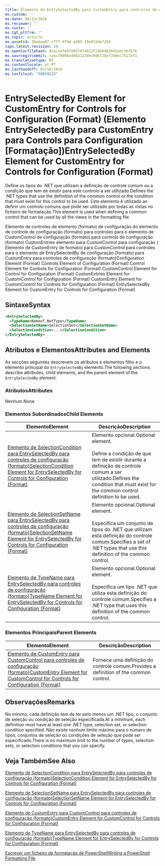 ```yaml
---
title: Elemento de EntrySelectedBy para CustomEntry para controles de configuração (formato) | Documentos da Microsoft
ms.custom: ''
ms.date: 09/13/2016
ms.reviewer: ''
ms.suite: ''
ms.tgt_pltfrm: ''
ms.topic: article
ms.assetid: 30abae8f-c7f7-479d-ad85-19e07ddef204
caps.latest.revision: 10
ms.openlocfilehash: 81eca4f66f0057074612f2d60482b45adc36357b
ms.sourcegitcommit: caac7d098a448232304c9d6728e7340ec7517a71
ms.translationtype: MT
ms.contentlocale: pt-PT
ms.lasthandoff: 03/16/2019
ms.locfileid: "58059223"
---
```

# <a name="entryselectedby-element-for-customentry-for-controls-for-configuration-format"></a><span data-ttu-id="00e10-102">EntrySelectedBy Element for CustomEntry for Controls for Configuration (Format) (Elemento EntrySelectedBy para CustomEntry para Controls para Configuration [Formatação])</span><span class="sxs-lookup"><span data-stu-id="00e10-102">EntrySelectedBy Element for CustomEntry for Controls for Configuration (Format)</span></span>

<span data-ttu-id="00e10-103">Define os tipos do .NET que utilizam a definição de controle comum ou a condição que tem de existir para este controlo a ser utilizado.</span><span class="sxs-lookup"><span data-stu-id="00e10-103">Defines the .NET types that use the definition of the common control or the condition that must exist for this control to be used.</span></span> <span data-ttu-id="00e10-104">Este elemento é utilizado ao definir um controlo comuns que pode ser utilizado por todas as vistas no ficheiro de formatação.</span><span class="sxs-lookup"><span data-stu-id="00e10-104">This element is used when defining a common control that can be used by all the views in the formatting file.</span></span>

<span data-ttu-id="00e10-105">Elemento de controles de elemento (formato) de configuração do elemento de controle de configuração (formato) para controles para o elemento de CustomControl de configuração (formato) para controlo de configuração (formato) CustomEntries elemento para CustomControl para configuração ( Elemento de CustomEntry de formato) para CustomControl para controles para o elemento de EntrySelectedBy de configuração (formato) para CustomEntry para controles de configuração (formato)</span><span class="sxs-lookup"><span data-stu-id="00e10-105">Configuration Element (Format) Controls Element of Configuration (Format) Control Element for Controls for Configuration (Format) CustomControl Element for Control for Configuration (Format) CustomEntries Element for CustomControl for Configuration (Format) CustomEntry Element for CustomControl for Controls for Configuration (Format) EntrySelectedBy Element for CustomEntry for Controls for Configuration (Format)</span></span>

## <a name="syntax"></a><span data-ttu-id="00e10-106">Sintaxe</span><span class="sxs-lookup"><span data-stu-id="00e10-106">Syntax</span></span>

```xml
<EntrySelectedBy>
  <TypeName>Nameof.NetType</TypeName>
  <SelectionSetName>SelectionSet</SelectionSetName>
  <SelectionCondition>...</SelectionCondition>
</EntrySelectedBy>
```

## <a name="attributes-and-elements"></a><span data-ttu-id="00e10-107">Atributos e Elementos</span><span class="sxs-lookup"><span data-stu-id="00e10-107">Attributes and Elements</span></span>

<span data-ttu-id="00e10-108">As secções seguintes descrevem os atributos e elementos filho e o elemento principal do `EntrySelectedBy` elemento.</span><span class="sxs-lookup"><span data-stu-id="00e10-108">The following sections describe attributes, child elements, and the parent element of the `EntrySelectedBy` element.</span></span>

### <a name="attributes"></a><span data-ttu-id="00e10-109">Atributos</span><span class="sxs-lookup"><span data-stu-id="00e10-109">Attributes</span></span>

<span data-ttu-id="00e10-110">Nenhum.</span><span class="sxs-lookup"><span data-stu-id="00e10-110">None.</span></span>

### <a name="child-elements"></a><span data-ttu-id="00e10-111">Elementos Subordinados</span><span class="sxs-lookup"><span data-stu-id="00e10-111">Child Elements</span></span>

|<span data-ttu-id="00e10-112">Elemento</span><span class="sxs-lookup"><span data-stu-id="00e10-112">Element</span></span>|<span data-ttu-id="00e10-113">Descrição</span><span class="sxs-lookup"><span data-stu-id="00e10-113">Description</span></span>|
|-------------|-----------------|
|[<span data-ttu-id="00e10-114">Elemento de SelectionCondition para EntrySelectedBy para controles de configuração (formato)</span><span class="sxs-lookup"><span data-stu-id="00e10-114">SelectionCondition Element for EntrySelectedBy for Controls for Configuration (Format)</span></span>](./selectioncondition-element-for-entryselectedby-for-controls-for-configuration-format.md)|<span data-ttu-id="00e10-115">Elemento opcional.</span><span class="sxs-lookup"><span data-stu-id="00e10-115">Optional element.</span></span><br /><br /> <span data-ttu-id="00e10-116">Define a condição de que tem de existir durante a definição de controle comum a ser utilizado.</span><span class="sxs-lookup"><span data-stu-id="00e10-116">Defines the condition that must exist for the common control definition to be used.</span></span>|
|[<span data-ttu-id="00e10-117">Elemento de SelectionSetName para EntrySelectedBy para controles de configuração (formato)</span><span class="sxs-lookup"><span data-stu-id="00e10-117">SelectionSetName Element for EntrySelectedBy for Controls for Configuration (Format)</span></span>](./selectionsetname-element-for-selectioncondition-for-controls-for-configuration-format.md)|<span data-ttu-id="00e10-118">Elemento opcional.</span><span class="sxs-lookup"><span data-stu-id="00e10-118">Optional element.</span></span><br /><br /> <span data-ttu-id="00e10-119">Especifica um conjunto de tipos do .NET que utilizam esta definição do controle comum.</span><span class="sxs-lookup"><span data-stu-id="00e10-119">Specifies a set of .NET types that use this definition of the common control.</span></span>|
|[<span data-ttu-id="00e10-120">Elemento de TypeName para EntrySelectedBy para controles de configuração (formato)</span><span class="sxs-lookup"><span data-stu-id="00e10-120">TypeName Element for EntrySelectedBy for Controls for Configuration (Format)</span></span>](./typename-element-for-entryselectedby-for-controls-for-configuration-format.md)|<span data-ttu-id="00e10-121">Elemento opcional.</span><span class="sxs-lookup"><span data-stu-id="00e10-121">Optional element.</span></span><br /><br /> <span data-ttu-id="00e10-122">Especifica um tipo .NET que utiliza esta definição do controle comum.</span><span class="sxs-lookup"><span data-stu-id="00e10-122">Specifies a .NET type that uses this definition of the common control.</span></span>|

### <a name="parent-elements"></a><span data-ttu-id="00e10-123">Elementos Principais</span><span class="sxs-lookup"><span data-stu-id="00e10-123">Parent Elements</span></span>

|<span data-ttu-id="00e10-124">Elemento</span><span class="sxs-lookup"><span data-stu-id="00e10-124">Element</span></span>|<span data-ttu-id="00e10-125">Descrição</span><span class="sxs-lookup"><span data-stu-id="00e10-125">Description</span></span>|
|-------------|-----------------|
|[<span data-ttu-id="00e10-126">Elemento de CustomEntry para CustomControl para controles de configuração (formato)</span><span class="sxs-lookup"><span data-stu-id="00e10-126">CustomEntry Element for CustomControl for Controls for Configuration (Format)</span></span>](./customentry-element-for-customcontrol-for-controls-for-configuration-format.md)|<span data-ttu-id="00e10-127">Fornece uma definição do controle comum.</span><span class="sxs-lookup"><span data-stu-id="00e10-127">Provides a definition of the common control.</span></span>|

## <a name="remarks"></a><span data-ttu-id="00e10-128">Observações</span><span class="sxs-lookup"><span data-stu-id="00e10-128">Remarks</span></span>

<span data-ttu-id="00e10-129">No mínimo, cada definição tem de ter pelo menos um .NET tipo, o conjunto de seleção ou condição de seleção especificada.</span><span class="sxs-lookup"><span data-stu-id="00e10-129">At a minimum, each definition must have at least one .NET type, selection set, or selection condition specified.</span></span> <span data-ttu-id="00e10-130">Não existe nenhum limite máximo para o número de tipos, conjuntos de seleção ou condições de seleção que pode ser especificado.</span><span class="sxs-lookup"><span data-stu-id="00e10-130">There is no maximum limit to the number of types, selection sets, or selection conditions that you can specify.</span></span>

## <a name="see-also"></a><span data-ttu-id="00e10-131">Veja Também</span><span class="sxs-lookup"><span data-stu-id="00e10-131">See Also</span></span>

[<span data-ttu-id="00e10-132">Elemento de SelectionCondition para EntrySelectedBy para controles de configuração (formato)</span><span class="sxs-lookup"><span data-stu-id="00e10-132">SelectionCondition Element for EntrySelectedBy for Controls for Configuration (Format)</span></span>](./selectioncondition-element-for-entryselectedby-for-controls-for-configuration-format.md)

[<span data-ttu-id="00e10-133">Elemento de SelectionSetName para EntrySelectedBy para controles de configuração (formato)</span><span class="sxs-lookup"><span data-stu-id="00e10-133">SelectionSetName Element for EntrySelectedBy for Controls for Configuration (Format)</span></span>](./selectionsetname-element-for-selectioncondition-for-controls-for-configuration-format.md)

[<span data-ttu-id="00e10-134">Elemento de CustomEntry para CustomControl para controles de configuração (formato)</span><span class="sxs-lookup"><span data-stu-id="00e10-134">CustomEntry Element for CustomControl for Controls for Configuration (Format)</span></span>](./customentry-element-for-customcontrol-for-controls-for-configuration-format.md)

[<span data-ttu-id="00e10-135">Elemento de TypeName para EntrySelectedBy para controles de configuração (formato)</span><span class="sxs-lookup"><span data-stu-id="00e10-135">TypeName Element for EntrySelectedBy for Controls for Configuration (Format)</span></span>](./typename-element-for-selectioncondition-for-controls-for-configuration-format.md)

[<span data-ttu-id="00e10-136">Escrever um ficheiro de formatação de PowerShell</span><span class="sxs-lookup"><span data-stu-id="00e10-136">Writing a PowerShell Formatting File</span></span>](./writing-a-powershell-formatting-file.md)
